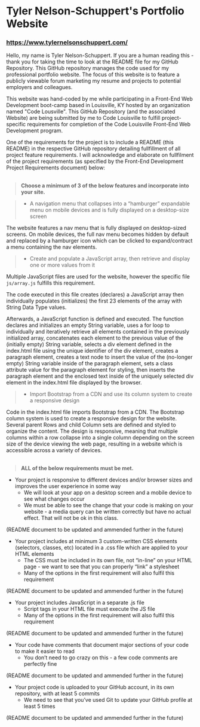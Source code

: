 # Tyler Nelson-Schuppert's Portfolio Website
### https://www.tylernelsonschuppert.com/

Hello, my name is Tyler Nelson-Schuppert.  If you are a human reading this - thank you for taking the time to look at the README file for my GitHub Repository.  This GitHub repository manages the code used for my professional portfolio website.  The focus of this website is to feature a publicly viewable forum marketing my resume and projects to potential employers and colleagues.

This website was hand-coded by me while participating in a Front-End Web Development boot-camp based in Louisville, KY hosted by an organization named "Code Lousville".  This GitHub Repository (and the associated Website) are being submitted by me to Code Louisville to fulfill project-specific requirements for completion of the Code Louisville Front-End Web Development program.

One of the requirements for the project is to include a README (this README) in the respective GitHub repository detailing fullfillment of all project feature requirements.  I will acknowledge and elaborate on fullfilment of the project requirements (as specified by the Front-End Development Project Requirements document) below:
<br />
<br />

> __Choose a minimum of 3 of the below features and incorporate into your site.__

> * A navigation menu that collapses into a “hamburger” expandable menu on mobile devices and is fully displayed on a desktop-size screen

The website features a nav menu that is fully displayed on desktop-sized screens.  On mobile devices, the full nav menu becomes hidden by default and replaced by a hamburger icon which can be clicked to expand/contract a menu containing the nav elements.

> * Create and populate a JavaScript array, then retrieve and display one or more values from it

Multiple JavaScript files are used for the website, however the specific file ```js/array.js``` fulfills this requirement.

The code executed in this file creates (declares) a JavaScript array then individually populates (initializes) the first 23 elements of the array with String Data Type values.

Afterwards, a JavaScript function is defined and executed.  The function declares and initializes an empty String variable, uses a for loop to individually and iteratively retrieve all elements contained in the previously initialized array, concatenates each element to the previous value of the (initially empty) String variable, selects a div element defined in the index.html file using the unique identifier of the div element, creates a paragraph element, creates a text node to insert the value of the (no-longer empty) String variable inside of the paragraph element, sets a class attribute value for the paragraph element for styling, then inserts the paragraph element and the enclosed text inside of the uniquely selected div element in the index.html file displayed by the browser.

> * Import Bootstrap from a CDN and use its column system to create a responsive design

Code in the index.html file imports Bootstrap from a CDN.  The Bootstrap column system is used to create a responsive design for the website.  Several parent Rows and child Column sets are defined and styled to organize the content.  The design is responsive, meaning that multiple columns within a row collapse into a single column depending on the screen size of the device viewing the web page, resulting in a website which is accessible across a variety of devices.
<br />
<br />

> __ALL of the below requirements must be met.__
* Your project is responsive to different devices and/or browser sizes and improves the user experience in some way
    * We will look at your app on a desktop screen and a mobile device to see what changes occur
    * We must be able to see the change that your code is making on your website - a media query can be written correctly but have no actual effect. That will not be ok in this class.

(README document to be updated and ammended further in the future)

* Your project includes at minimum 3 custom-written CSS elements (selectors, classes, etc) located in a .css file which are applied to your HTML elements
    * The CSS must be included in its own file, not “in-line” on your HTML page - we want to see that you can properly “link” a stylesheet
    * Many of the options in the first requirement will also fulfil this requirement

(README document to be updated and ammended further in the future)

* Your project includes JavaScript in a separate .js file
    * Script tags in your HTML file must execute the JS file
    * Many of the options in the first requirement will also fulfil this requirement

(README document to be updated and ammended further in the future)

* Your code have comments that document major sections of your code to make it easier to read
    * You don’t need to go crazy on this - a few code comments are perfectly fine

(README document to be updated and ammended further in the future)

* Your project code is uploaded to your GitHub account, in its own repository, with at least 5 commits
    * We need to see that you’ve used Git to update your GitHub profile at least 5 times

(README document to be updated and ammended further in the future)
